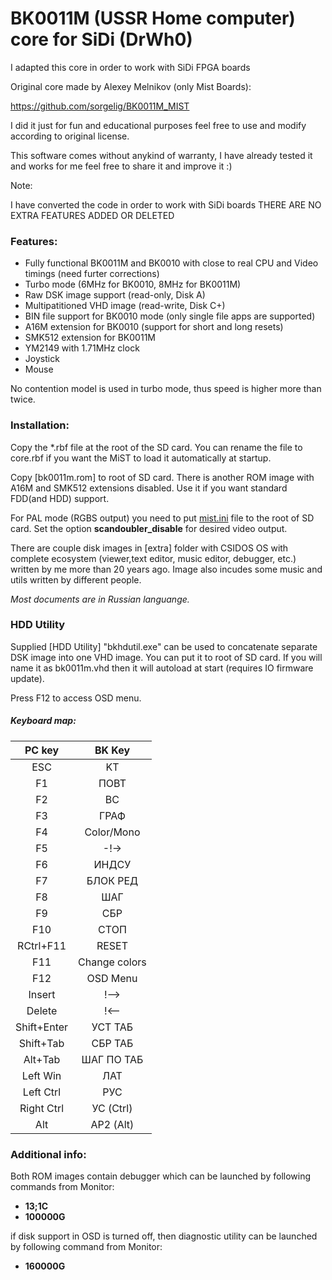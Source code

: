 BK0011M (USSR Home computer) core for SiDi (DrWh0)
==================================================



I adapted this core in order to work with SiDi FPGA boards


Original core made by Alexey Melnikov (only Mist Boards):

https://github.com/sorgelig/BK0011M_MIST



I did it just for fun and educational purposes feel free to use and modify according to original license.

This software comes without anykind of warranty, I have already tested it and works for me feel free to share it and improve it :)

Note:

I have converted the code in order to work with SiDi boards THERE ARE NO EXTRA FEATURES ADDED OR DELETED





### Features:
- Fully functional BK0011M and BK0010 with close to real CPU and Video timings (need furter corrections)
- Turbo mode (6MHz for BK0010, 8MHz for BK0011M)
- Raw DSK image support (read-only, Disk A)
- Multipatitioned VHD image (read-write, Disk C+)
- BIN file support for BK0010 mode (only single file apps are supported)
- A16M extension for BK0010 (support for short and long resets)
- SMK512 extension for BK0011M
- YM2149 with 1.71MHz clock
- Joystick
- Mouse

No contention model is used in turbo mode, thus speed is higher more than twice.

### Installation:
Copy the *.rbf file at the root of the SD card. You can rename the file to core.rbf if you want the MiST to load it automatically at startup.

Copy [bk0011m.rom] to root of SD card. There is another ROM image with A16M and SMK512 extensions disabled. Use it if you want standard FDD(and HDD) support.


For PAL mode (RGBS output) you need to put [mist.ini](https://github.com/sorgelig/ZX_Spectrum-128K_MIST/tree/master/releases/mist.ini) file to the root of SD card. Set the option **scandoubler_disable** for desired video output.

There are couple disk images in [extra] folder with CSIDOS OS with complete ecosystem (viewer,text editor, music editor, debugger, etc.) written by me more than 20 years ago. Image also incudes some music and utils written by different people.

*Most documents are in Russian languange.*

### HDD Utility
Supplied [HDD Utility] "bkhdutil.exe" can be used to concatenate separate DSK image into one VHD image. You can put it to root of SD card. If you will name it as bk0011m.vhd then it will autoload at start (requires IO firmware update).

Press F12 to access OSD menu.

##### Keyboard map:

| PC key      |  BK Key       |
|:-----------:|:-------------:|
| ESC         | KT            |
| F1          | ПОВТ          |
| F2          | ВС            |
| F3          | ГРАФ          |
| F4          | Color/Mono    |
| F5          | -!->          |
| F6          | ИНДСУ         |
| F7          | БЛОК РЕД      |
| F8          | ШАГ           |
| F9          | СБР           |
| F10         | СТОП          |
| RCtrl+F11   | RESET         |
| F11         | Change colors |
| F12         | OSD Menu      |
| Insert      | !-->          |
| Delete      | !<--          |
| Shift+Enter | УСТ ТАБ       |
| Shift+Tab   | СБР ТАБ       |
| Alt+Tab     | ШАГ ПО ТАБ    |
| Left Win    | ЛАТ           |
| Left Ctrl   | РУС           |
| Right Ctrl  | УС (Ctrl)     |
| Alt         | АР2 (Alt)     |

### Additional info:
Both ROM images contain debugger which can be launched by following commands from Monitor:
- **13;1C**
- **100000G**

if disk support in OSD is turned off, then diagnostic utility can be launched by following command from Monitor:
- **160000G**
